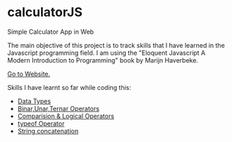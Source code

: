 # calculatorJS
Simple Calculator App in Web

The main objective of this project is to track skills that I have learned in the Javascript programming field. I am using the "Eloquent Javascript A Modern Introduction to Programming" book by Marijn Haverbeke.

<a href="//shamilx.github.io/calculator">Go to Website.</a>

Skills I have learnt so far while coding this:
<ul>
    <li><a href="https://developer.mozilla.org/en-US/docs/Web/JavaScript/Data_structures">Data Types</a></li>
    <li><a href="https://www.freecodecamp.org/news/unary-binary-ternary-operators-javascript/">Binar,Unar,Ternar Operators</a></li>
    <li><a href="https://www.programiz.com/javascript/comparison-logical">Comparision & Logical Operators</a></li>
    <li><a href="https://www.programiz.com/javascript/comparison-logical">typeof Operator</a></li>
    <li><a href="https://help.hcltechsw.com/dom_designer/9.0.1/reference/r_wpdr_elements_operators_string_r.html">String concatenation</a></li>
</ul>
